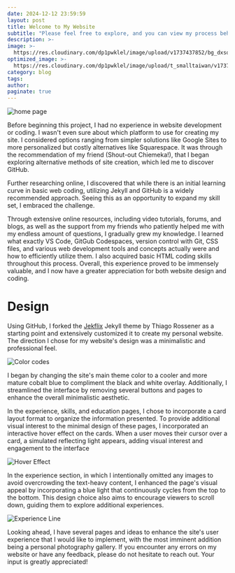 ```yaml
---
date: 2024-12-12 23:59:59
layout: post
title: Welcome to My Website
subtitle: "Please feel free to explore, and you can view my process behind it here:"
description: >-
image: >-
  https://res.cloudinary.com/dp1pwklel/image/upload/v1737437852/bg_dxso4f.png
optimized_image: >-
  https://res.cloudinary.com/dp1pwklel/image/upload/t_smalltaiwan/v1737437852/bg_dxso4f.png
category: blog
tags:
author: 
paginate: true
---
```


<div class="image-container-post">
  <img src="https://res.cloudinary.com/dp1pwklel/image/upload/v1730702143/Screenshot_2024-09-04_at_2.31.20_PM_dzwgz8.png" alt="home page">
</div>

Before beginning this project, I had no experience in website development or coding. I wasn't even sure about which platform to use for creating my site. I considered options ranging from simpler solutions like Google Sites to more personalized but costly alternatives like Squarespace. It was through the recommendation of my friend (Shout-out Chiemeka!), that I began exploring alternative methods of site creation, which led me to discover GitHub.


Further researching online, I discovered that while there is an initial learning curve in basic web coding, utilizing Jekyll and GitHub is a widely recommended approach. Seeing this as an opportunity to expand my skill set, I embraced the challenge. 

Through extensive online resources, including video tutorials, forums, and blogs, as well as the support from my friends who patiently helped me with my endless amount of questions, I gradually grew my knowledge. I learned what exactly VS Code, GitGub Codespaces, version control with Git, CSS files, and various web development tools and concepts actually were and how to efficiently utilize them. I also acquired basic HTML coding skills throughout this process. Overall, this experience proved to be immensely valuable, and I now have a greater appreciation for both website design and coding.

<!-- <h1 style="text-align: center;">Design</h1> -->
<h1>Design</h1>

Using GitHub, I forked the <a href="https://jekflix.rossener.com/">Jekflix</a> Jekyll theme by Thiago Rossener as a starting point and extensively customized it to create my personal website. The direction I chose for my website's design was a minimalistic and professional feel.

<div class="image-container-post">
  <img src="https://res.cloudinary.com/dp1pwklel/image/upload/v1725479397/Color_codes_f3cdyj.png" alt="Color codes">
</div>

I began by changing the site's main theme color to a cooler and more mature cobalt blue to compliment the black and white overlay. Additionally, I streamlined the interface by removing several buttons and pages to enhance the overall minimalistic aesthetic.

In the experience, skills, and education pages, I chose to incorporate a card layout format to organize the information presented. To provide additional visual interest to the minimal design of these pages, I incorporated an interactive hover effect on the cards. When a user moves their cursor over a card, a simulated reflecting light appears, adding visual interest and engagement to the interface

<div class="image-container-post">
  <img src="https://res.cloudinary.com/dp1pwklel/image/upload/v1725481606/hover_jfy3do.png" alt="Hover Effect">
</div>

In the experience section, in which I intentionally omitted any images to avoid overcrowding the text-heavy content, I enhanced the page's visual appeal by incorporating a blue light that continuously cycles from the top to the bottom. This design choice also aims to encourage viewers to scroll down, guiding them to explore additional experiences.

<div class="image-container-post">
  <img src="https://res.cloudinary.com/dp1pwklel/image/upload/v1725482536/Screenshot_2024-09-04_at_4.41.45_PM_dzfjfy.png" alt="Experience Line">
</div>

Looking ahead, I have several pages and ideas to enhance the site's user experience that I would like to implement, with the most imminent addition being a personal photography gallery. If you encounter any errors on my website or have any feedback, please do not hesitate to reach out. Your input is greatly appreciated!